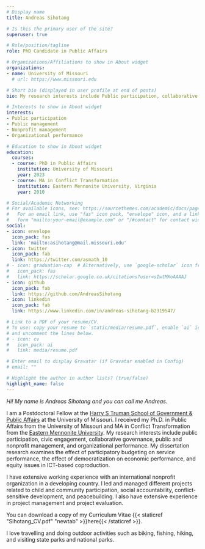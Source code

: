 ```yaml
---
# Display name
title: Andreas Sihotang

# Is this the primary user of the site?
superuser: true

# Role/position/tagline
role: PhD Candidate in Public Affairs

# Organizations/Affiliations to show in About widget
organizations:
- name: University of Missouri
  # url: https://www.missouri.edu

# Short bio (displayed in user profile at end of posts)
bio: My research interests include Public participation, collaborative governance, public and nonprofit management, and organizational performance.

# Interests to show in About widget
interests:
- Public participation
- Public management
- Nonprofit management
- Organizational performance

# Education to show in About widget
education:
  courses:
  - course: PhD in Public Affairs
    institution: University of Missouri
    year: 2023
  - course: MA in Conflict Transformation
    institution: Eastern Mennonite University, Virginia 
    year: 2010

# Social/Academic Networking
# For available icons, see: https://sourcethemes.com/academic/docs/page-builder/#icons
#   For an email link, use "fas" icon pack, "envelope" icon, and a link in the
#   form "mailto:your-email@example.com" or "/#contact" for contact widget.
social:
- icon: envelope
  icon_pack: fas
  link: 'mailto:asihotang@mail.missouri.edu'
- icon: twitter
  icon_pack: fab
  link: https://twitter.com/asmath_10
# - icon: graduation-cap  # Alternatively, use `google-scholar` icon from `ai` icon pack
#   icon_pack: fas
#   link: https://scholar.google.co.uk/citations?user=sIwtMXoAAAAJ
- icon: github
  icon_pack: fab
  link: https://github.com/AndreasSihotang
- icon: linkedin
  icon_pack: fab
  link: https://www.linkedin.com/in/andreas-sihotang-b2319547/

# Link to a PDF of your resume/CV.
# To use: copy your resume to `static/media/resume.pdf`, enable `ai` icons in `params.toml`, 
# and uncomment the lines below.
# - icon: cv
#   icon_pack: ai
#   link: media/resume.pdf

# Enter email to display Gravatar (if Gravatar enabled in Config)
# email: ""

# Highlight the author in author lists? (true/false)
highlight_name: false
---
```


_Hi! My name is Andreas Sihotang and you can call me Andreas._

I am a Postdoctoral Fellow at the [Harry S Truman School of Government & Public Affairs](https://truman.missouri.edu) at the University of Missouri. I received my Ph.D. in Public Affairs from the University of Missouri and MA in Conflict Transformation from the [Eastern Mennonite University](https://emu.edu). My research interests include public participation, civic engagement, collaborative governance, public and nonprofit management, and organizational performance. My dissertation research examines the effect of participatory budgeting on service performance, the effect of democratization on economic performance, and equity issues in ICT-based coproduction. <p>I have extensive working experience with an international nonprofit organization in a developing country. I led and managed different projects related to child and community participation, social accountability, conflict-sensitive development, and peacebuilding. I also have extensive experience in project management and project evaluation.</p>     

You can download a copy of my Curriculum Vitae {{< staticref "Sihotang_CV.pdf" "newtab" >}}here{{< /staticref >}}.

I love travelling and doing outdoor activities such as biking, fishing, hiking, and visiting state parks and national parks. 
